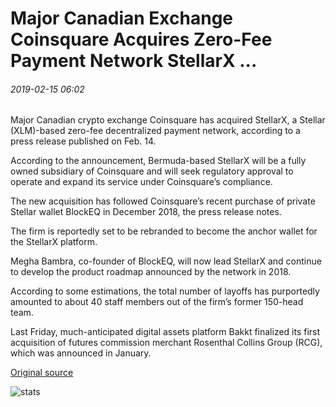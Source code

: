 # Major Canadian Exchange Coinsquare Acquires Zero-Fee Payment Network StellarX ...

###### 2019-02-15 06:02

Major Canadian crypto exchange Coinsquare has acquired StellarX, a Stellar (XLM)-based zero-fee decentralized payment network, according to a press release published on Feb. 14.

According to the announcement, Bermuda-based StellarX will be a fully owned subsidiary of Coinsquare and will seek regulatory approval to operate and expand its service under Coinsquare’s compliance.

The new acquisition has followed Coinsquare’s recent purchase of private Stellar wallet BlockEQ in December 2018, the press release notes.

The firm is reportedly set to be rebranded to become the anchor wallet for the StellarX platform.

Megha Bambra, co-founder of BlockEQ, will now lead StellarX and continue to develop the product roadmap announced by the network in 2018.

According to some estimations, the total number of layoffs has purportedly amounted to about 40 staff members out of the firm’s former 150-head team.

Last Friday, much-anticipated digital assets platform Bakkt finalized its first acquisition of futures commission merchant Rosenthal Collins Group (RCG), which was announced in January.

[Original source](https://cointelegraph.com/news/major-canadian-exchange-coinsquare-acquires-zero-fee-payment-network-stellarx)

![stats](https://c.statcounter.com/11760860/0/a89fa40b/1/ "stats")